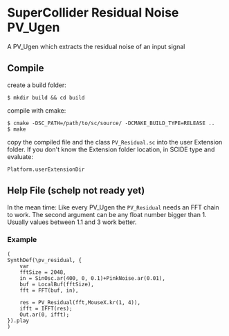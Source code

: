 # SuperCollider Residual Noise PV_Ugen

A PV_Ugen which extracts the residual noise of an input signal

## Compile

create a build folder:
```shell
$ mkdir build && cd build
```
compile with cmake:
```shell
$ cmake -DSC_PATH=/path/to/sc/source/ -DCMAKE_BUILD_TYPE=RELEASE ..
$ make
```
copy the compiled file and the class `PV_Residual.sc` into the user Extension folder.
If you don't know the Extension folder location, in SCIDE type and evaluate:

```
Platform.userExtensionDir
```
## Help File (schelp not ready yet)
In the mean time:
Like every PV_Ugen the `PV_Residual` needs an FFT chain to work. The second argument can be any float number bigger than 1. Usually values between 1.1 and 3 work better.

### Example
```
(
SynthDef(\pv_residual, {
	var
	fftSize = 2048,
	in = SinOsc.ar(400, 0, 0.1)+PinkNoise.ar(0.01),
	buf = LocalBuf(fftSize),
	fft = FFT(buf, in),

	res = PV_Residual(fft,MouseX.kr(1, 4)),
	ifft = IFFT(res);
	Out.ar(0, ifft);
}).play
)
```

